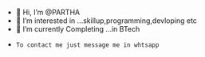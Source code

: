 - 👋 Hi, I’m @PARTHA
- 👀 I’m interested in ...skillup,programming,devloping etc
- 🌱 I’m currently Completing ...in BTech
-     To contact me just message me in whtsapp 

<!---
PARTHA is a ✨ special ✨ repository because its `README.md` (this file) appears on your GitHub profile.
You can click the Preview link to take a look at your changes.
--->
